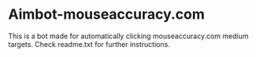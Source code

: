 # Aimbot-mouseaccuracy.com
This is a bot made for automatically clicking mouseaccuracy.com medium targets. Check readme.txt for further instructions.
